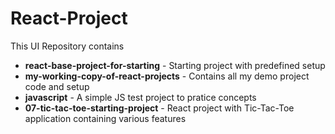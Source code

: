 # React-Project
This UI Repository contains
* **react-base-project-for-starting** - Starting project with predefined setup
* **my-working-copy-of-react-projects** - Contains all my demo project code and setup
* **javascript** - A simple JS test project to pratice concepts
* **07-tic-tac-toe-starting-project** - React project with Tic-Tac-Toe application containing various features
